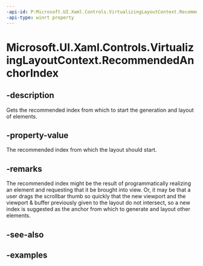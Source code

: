 ```yaml
---
-api-id: P:Microsoft.UI.Xaml.Controls.VirtualizingLayoutContext.RecommendedAnchorIndex
-api-type: winrt property
---
```


# Microsoft.UI.Xaml.Controls.VirtualizingLayoutContext.RecommendedAnchorIndex

<!--
public int RecommendedAnchorIndex { get; }
-->

## -description

Gets the recommended index from which to start the generation and layout of elements.

## -property-value

The recommended index from which the layout should start.

## -remarks

The recommended index might be the result of programmatically realizing an element and requesting that it be brought into view. Or, it may be that a user drags the scrollbar thumb so quickly that the new viewport and the viewport & buffer previously given to the layout do not intersect, so a new index is suggested as the anchor from which to generate and layout other elements.

## -see-also

## -examples

